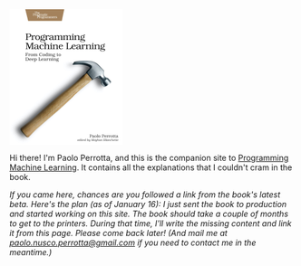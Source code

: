 <img src="pplearn.jpg" width="200" align="center"/>

Hi there! I'm Paolo Perrotta, and this is the companion site to [Programming Machine Learning](https://pragprog.com/book/pplearn). It contains all the explanations that I couldn't cram in the book.

_If you came here, chances are you followed a link from the book's latest beta. Here's the plan (as of January 16): I just sent the book to production and started working on this site. The book should take a couple of months to get to the printers. During that time, I'll write the missing content and link it from this page. Please come back later! (And mail me at paolo.nusco.perrotta@gmail.com if you need to contact me in the meantime.)_
